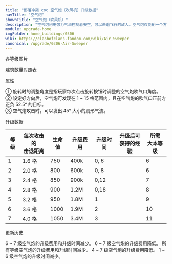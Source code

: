 ```yaml
---
title: "部落冲突 coc 空气炮（吹风机）升级数据"
navTitle: "空气炮"
shownTitle: "空气炮（吹风机）"
description: "空气炮利用强力气流控制着天空，可以击退飞行的敌人。空气炮仅能朝一个方向喷射气流，因此请旋转它们来发挥最大作用！。"
module: upgrade-home
imgFolder: home_buildings/0306
wiki: https://clashofclans.fandom.com/wiki/Air_Sweeper
canonical: /upgrade/0306-Air-Sweeper
---
```


<UnitInfo :folder="$frontmatter.imgFolder" imgSrc="Air_Sweeper7.png" :imgAlt="$frontmatter.navTitle" :description="$frontmatter.description" :isSmallImg="true" />

<SmallTitle>各等级图片</SmallTitle>

<Panel>
    <UnitImgGroup title="空气炮" :folder="$frontmatter.imgFolder">
        <UnitImg imgTitle="1 级" imgSrc="Air_Sweeper1.png" />
        <UnitImg imgTitle="2 级" imgSrc="Air_Sweeper2.png" />
        <UnitImg imgTitle="3 级" imgSrc="Air_Sweeper3.png" />
        <UnitImg imgTitle="4 级" imgSrc="Air_Sweeper4.png" />
        <UnitImg imgTitle="5 级" imgSrc="Air_Sweeper5.png" />
        <UnitImg imgTitle="6 级" imgSrc="Air_Sweeper6.png" />
        <UnitImg imgTitle="7 级" imgSrc="Air_Sweeper7.png" />
    </UnitImgGroup>
</Panel>

<SmallTitle>建筑数量对照表</SmallTitle>

<BuildingNum>
    <BuildingNumRow title="大本等级" num="1 - 5, 6 - 8, 9 - 17" />
    <BuildingNumRow title="建筑数量" num="    0,     1,      2" />
</BuildingNum>

<SmallTitle>属性</SmallTitle>

<UnitProperties>
    <UnitProperty pKey="占地面积" pValue="2×2" />
    <UnitProperty pKey="判定面积" pValue="1×1" :isJudgeSquare="true" />
    <UnitProperty pKey="作用类型" pValue="击退空中部队，无伤害" />
    <UnitProperty pKey="作用目标" pValue="仅空中目标" />
    <UnitProperty pKey="射程" pValue="1 ~ 15  格" />
    <UnitProperty pKey="攻速" pValue="5 秒/次" />
    <UnitProperty pKey="旋转时的调整角度" pValue="顺时针 45°<sup>①</sup>" />
    <UnitProperty pKey="可攻击的范围角" pValue="105°<sup>②</sup>" />
    <UnitProperty pKey="气波角度" pValue="45°<sup>③</sup>" />
</UnitProperties>

① 旋转时的调整角度是指玩家每次点击旋转按钮时调整的空气炮吹气口角度。<br>
② 设定好方向后，空气炮可发现在 1 ~ 15 格范围内，且在空气炮的吹气口正前方正负 52.5° 的目标。<br>
③ 空气炮攻击时，可以发出 45° 大小的扇形气流。

<SmallTitle>升级数据</SmallTitle>

<script setup>
const tableExtraInfo = [
    {
        "column": 3,
        "type": "cost",
        "gpClass": "building",
        "icon": "Gold"
    },
    {
        "column": 4,
        "type": "time",
        "gpClass": "building"
    },
    {
        "column": 5,
        "type": "exp",
        "icon": "Exp"
    }
];
</script>

<UnitTable :tableExtraInfo="tableExtraInfo">

| 等级 | 每次攻击的<br>击退距离 | 生命值 | 升级费用 |  升级时间  |升级后可<br>获得的经验| 所需<br>大本等级 |
| ---- |         ---          |   --- |    ---   |   ---     |        ---          |       ---      |
|   1  |        1.6 格        |   750 |   400k   |  0, 6     |                     |        6       |
|   2  |        2.0 格        |   800 |   600k   |  0, 8     |                     |        6       |
|   3  |        2.4 格        |   850 |   900k   |  0,12     |                     |        7       |
|   4  |        2.8 格        |   900 |   1.2M   |  0,18     |                     |        8       |
|   5  |        3.2 格        |   950 |   1.8M   |  1        |                     |        9       |
|   6  |        3.6 格        |  1000 |   1.9M   |  2        |                     |       10       |
|   7  |        4.0 格        |  1050 |   3.4M   |  3        |                     |       11       |
</UnitTable>

<SmallTitle>更新历史</SmallTitle>

<Timeline>
    <TimelineItem date="2022/10/10">
        <TimelineRow>6 ~ 7 级空气炮的升级费用和升级时间减少。</TimelineRow>
    </TimelineItem>
    <TimelineItem date="2021/12/09">
        <TimelineRow>6 ~ 7 级空气炮的升级费用降低。</TimelineRow>
    </TimelineItem>
        <TimelineItem date="2021/04/12">
        <TimelineRow>所有等级空气炮的升级费用和升级时间减少。</TimelineRow>
    </TimelineItem>  
        <TimelineItem date="2019/04/02">
        <TimelineRow>4 ~ 7 级空气炮的升级费用降低。</TimelineRow>
        <TimelineRow>1 ~ 6 级空气炮的升级时间减少。</TimelineRow>
    </TimelineItem>
    <TimelineItem :historyBottom="true" />
</Timeline>